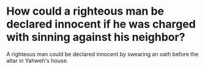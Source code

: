 # How could a righteous man be declared innocent if he was charged with sinning against his neighbor?

A righteous man could be declared innocent by swearing an oath before the altar in Yahweh's house. 
